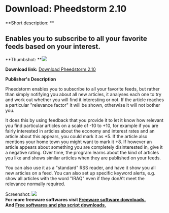# Download: Pheedstorm 2.10

**Short description: **

## Enables you to subscribe to all your favorite feeds based on your interest.

  
**Thumbshot: **![](http://www.freewarefiles.com/screenshot/pheedstorm_md.jpg)   
  
**Download link:** [Download Pheedstorm 2.10](http://freesoftwares.boysofts.com/Pheedstorm_program_50527.html)  
  

**Publisher's Description**  
  

Pheedstorm enables you to subscribe to all your favorite feeds, but rather
than simply notifying you about all new articles, it analyses each one to try
and work out whether you will find it interesting or not. If the article
reaches a particular "relevance factor" it will be shown, otherwise it will
not bother you.

It does this by using feedback that you provide it to let it know how relevant
you find particular articles on a scale of -10 to +10, for example if you are
fairly interested in articles about the economy and interest rates and an
article about this appears, you could mark it as +5. If the article also
mentions your home town you might want to mark it +8. If however an article
appears about something you are completely disinterested in, give it a
negative rating. Over time, the program learns about the kind of articles you
like and shows similar articles when they are published on your feeds.

You can also use it as a "standard" RSS reader, and have it show you all new
articles on a feed. You can also set up specific keyword alerts, e.g. show all
articles with the word "IRAQ" even if they donA't meet the relevance normally
required.

  
  
Screenshot: ![](http://www.freewarefiles.com/screenshot/pheedstorm.jpg)  
**For more freeware softwares visit [Freeware software downloads.](http://freesoftwares.boysofts.com/)**   
**And [Free softwares and php script downloads.](http://www.boysofts.com/)**

